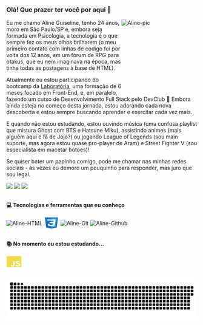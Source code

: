 ### Olá! Que prazer ter você por aqui 💜  

<div>
<img align="right" alt="Aline-pic" height="200" width="200" src="https://i.imgur.com/Wdiub8S.png">
</div>
  
Eu me chamo Aline Guiseline, tenho 24 anos, moro em São Paulo/SP e, embora seja formada em Psicologia, a tecnologia é o que sempre fez os meus olhos brilharem (o meu primeiro contato com linhas de código foi por volta dos 12 anos, em um fórum de RPG para otakus, que eu nem imaginava na época, mas tinha todas as postagens à base de HTML).

Atualmente eu estou participando do bootcamp da <a href="https://www.laboratoria.la/br">Laboratória</a>, uma formação de 6 meses focado em Front-End, e, em paralelo, fazendo um curso de Desenvolvimento Full Stack pelo DevClub 💜 Embora ainda esteja no começo desta jornada, estou adorando cada nova descoberta e estou sempre buscando aprender e exercitar cada vez mais.

E quando não estou estudando, estou ouvindo música (uma confusa playlist que mistura Ghost com BTS e Hatsune Miku), assistindo animes (mais alguém aqui é fã de Jojo?) ou jogando League of Legends (sou main suporte, mas agora estou quase pro-player de Aram) e Street Fighter V (sou especialista em macetar botões)!

Se quiser bater um papinho comigo, pode me chamar nas minhas redes sociais - às vezes eu demoro um pouquinho para responder, mas juro que sou legal.

  <a href="https://instagram.com/alineguiseline" target="_blank"><img src="https://img.icons8.com/ios/40/FFFFFF/instagram-new--v1.png" target="_blank"></a>
  <a href="https://www.linkedin.com/in/alineguiseline/" target="_blank"><img src="https://img.icons8.com/ios-filled/40/FFFFFF/linkedin-circled--v1.png" target="_blank"></a>
  <a href = "mailto:alineguiseline@gmail.com"><img src="https://img.icons8.com/glyph-neue/40/FFFFFF/gmail.png" target="_blank"></a>
  
##

#### 💻 Tecnologias e ferramentas que eu conheço
<div style="display: inline-block">
  <img align="center" alt="Aline-HTML" height="30" width="40" src="https://cdn.jsdelivr.net/gh/devicons/devicon/icons/html5/html5-original.svg">
  <img align="center" alt="Aline-CSS" height="30" width="40" src="https://raw.githubusercontent.com/devicons/devicon/master/icons/css3/css3-original.svg">
  <img align="center" alt="Aline-Git" height="30" width="40" src="https://cdn.jsdelivr.net/gh/devicons/devicon/icons/git/git-original.svg">
  <img align="center" alt="Aline-Github" height="40" width="40" src="https://img.icons8.com/glyph-neue/64/FFFFFF/github.png">
</div>

##

#### 📚 No momento eu estou estudando...
  <img align="center" alt="Aline-Js" height="30" width="40" src="https://raw.githubusercontent.com/devicons/devicon/master/icons/javascript/javascript-plain.svg">
 
  
##
 
   ![Snake animation](https://github.com/alineguiseline/alineguiseline/blob/output/github-contribution-grid-snake.svg)
  </div> 

